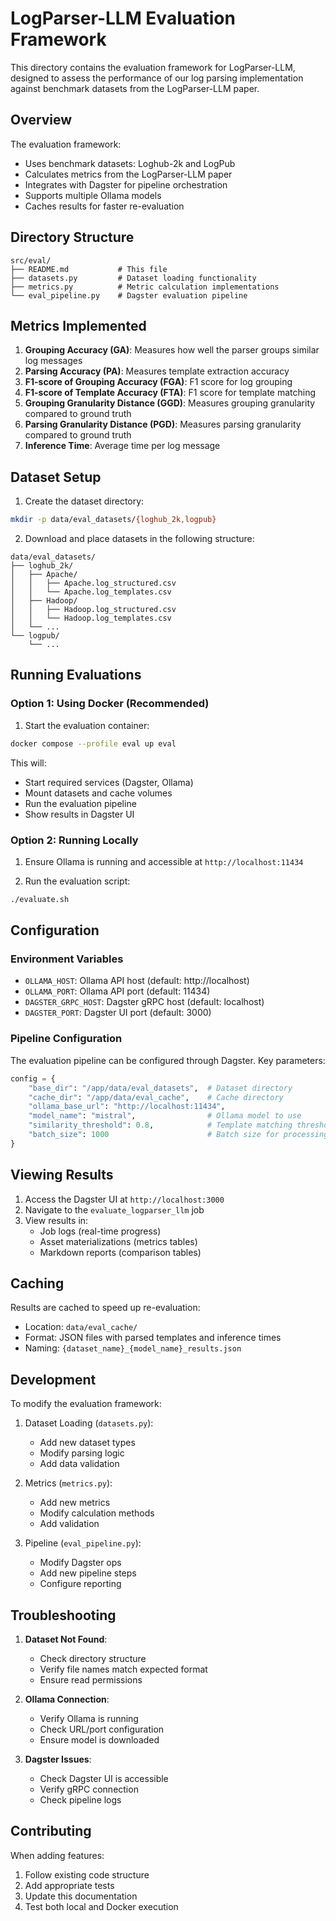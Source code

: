 # LogParser-LLM Evaluation Framework

This directory contains the evaluation framework for LogParser-LLM, designed to assess the performance of our log parsing implementation against benchmark datasets from the LogParser-LLM paper.

## Overview

The evaluation framework:
- Uses benchmark datasets: Loghub-2k and LogPub
- Calculates metrics from the LogParser-LLM paper
- Integrates with Dagster for pipeline orchestration
- Supports multiple Ollama models
- Caches results for faster re-evaluation

## Directory Structure

```
src/eval/
├── README.md           # This file
├── datasets.py         # Dataset loading functionality
├── metrics.py          # Metric calculation implementations
└── eval_pipeline.py    # Dagster evaluation pipeline
```

## Metrics Implemented

1. **Grouping Accuracy (GA)**: Measures how well the parser groups similar log messages
2. **Parsing Accuracy (PA)**: Measures template extraction accuracy
3. **F1-score of Grouping Accuracy (FGA)**: F1 score for log grouping
4. **F1-score of Template Accuracy (FTA)**: F1 score for template matching
5. **Grouping Granularity Distance (GGD)**: Measures grouping granularity compared to ground truth
6. **Parsing Granularity Distance (PGD)**: Measures parsing granularity compared to ground truth
7. **Inference Time**: Average time per log message

## Dataset Setup

1. Create the dataset directory:
```bash
mkdir -p data/eval_datasets/{loghub_2k,logpub}
```

2. Download and place datasets in the following structure:
```
data/eval_datasets/
├── loghub_2k/
│   ├── Apache/
│   │   ├── Apache.log_structured.csv
│   │   └── Apache.log_templates.csv
│   ├── Hadoop/
│   │   ├── Hadoop.log_structured.csv
│   │   └── Hadoop.log_templates.csv
│   └── ...
└── logpub/
    └── ...
```

## Running Evaluations

### Option 1: Using Docker (Recommended)

1. Start the evaluation container:
```bash
docker compose --profile eval up eval
```

This will:
- Start required services (Dagster, Ollama)
- Mount datasets and cache volumes
- Run the evaluation pipeline
- Show results in Dagster UI

### Option 2: Running Locally

1. Ensure Ollama is running and accessible at `http://localhost:11434`

2. Run the evaluation script:
```bash
./evaluate.sh
```

## Configuration

### Environment Variables

- `OLLAMA_HOST`: Ollama API host (default: http://localhost)
- `OLLAMA_PORT`: Ollama API port (default: 11434)
- `DAGSTER_GRPC_HOST`: Dagster gRPC host (default: localhost)
- `DAGSTER_PORT`: Dagster UI port (default: 3000)

### Pipeline Configuration

The evaluation pipeline can be configured through Dagster. Key parameters:

```python
config = {
    "base_dir": "/app/data/eval_datasets",  # Dataset directory
    "cache_dir": "/app/data/eval_cache",    # Cache directory
    "ollama_base_url": "http://localhost:11434",
    "model_name": "mistral",                # Ollama model to use
    "similarity_threshold": 0.8,            # Template matching threshold
    "batch_size": 1000                      # Batch size for processing
}
```

## Viewing Results

1. Access the Dagster UI at `http://localhost:3000`
2. Navigate to the `evaluate_logparser_llm` job
3. View results in:
   - Job logs (real-time progress)
   - Asset materializations (metrics tables)
   - Markdown reports (comparison tables)

## Caching

Results are cached to speed up re-evaluation:
- Location: `data/eval_cache/`
- Format: JSON files with parsed templates and inference times
- Naming: `{dataset_name}_{model_name}_results.json`

## Development

To modify the evaluation framework:

1. Dataset Loading (`datasets.py`):
   - Add new dataset types
   - Modify parsing logic
   - Add data validation

2. Metrics (`metrics.py`):
   - Add new metrics
   - Modify calculation methods
   - Add validation

3. Pipeline (`eval_pipeline.py`):
   - Modify Dagster ops
   - Add new pipeline steps
   - Configure reporting

## Troubleshooting

1. **Dataset Not Found**:
   - Check directory structure
   - Verify file names match expected format
   - Ensure read permissions

2. **Ollama Connection**:
   - Verify Ollama is running
   - Check URL/port configuration
   - Ensure model is downloaded

3. **Dagster Issues**:
   - Check Dagster UI is accessible
   - Verify gRPC connection
   - Check pipeline logs

## Contributing

When adding features:
1. Follow existing code structure
2. Add appropriate tests
3. Update this documentation
4. Test both local and Docker execution 